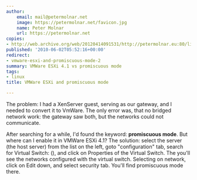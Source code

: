 ```yaml
---
author:
    email: mail@petermolnar.net
    image: https://petermolnar.net/favicon.jpg
    name: Peter Molnar
    url: https://petermolnar.net
copies:
- http://web.archive.org/web/20120414091531/http://petermolnar.eu:80/linux-tech-coding/vmware-esxi-and-promiscuous-mode/
published: '2010-06-02T05:52:16+00:00'
redirect:
- vmware-esxi-and-promiscuous-mode-2
summary: VMWare ESXi 4.1 vs promiscuous mode
tags:
- linux
title: VMWare ESXi and promiscuous mode

---
```


The problem: I had a XenServer guest, serving as our gateway, and I
needed to convert it to VmWare. The only error was, that no bridged
network work: the gateway saw both, but the networks could not
communicate.

After searching for a while, I'd found the keyword: **promiscuous
mode**. But where can I enable it in VMWare ESXi 4.1? The solution:
select the server (the host server) from the list on the left, goto
"configuration" tab, search for Virtual Switch: (), and click on
Properties of the Virtual Switch. The you'll see the networks configured
with the virtual switch. Selecting on network, click on Edit down, and
select security tab. You'll find promiscuous mode there.